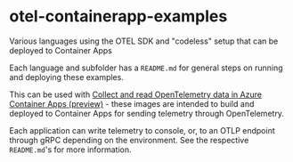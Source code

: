 # otel-containerapp-examples
Various languages using the OTEL SDK and "codeless" setup that can be deployed to Container Apps

Each language and subfolder has a `README.md` for general steps on running and deploying these examples.

This can be used with [Collect and read OpenTelemetry data in Azure Container Apps (preview)](https://learn.microsoft.com/en-us/azure/container-apps/opentelemetry-agents?tabs=arm) - these images are intended to build and deployed to Container Apps for sending telemetry through OpenTelemetry.

Each application can write telemetry to console, or, to an OTLP endpoint through gRPC depending on the environment. See the respective `README.md`'s for more information.

